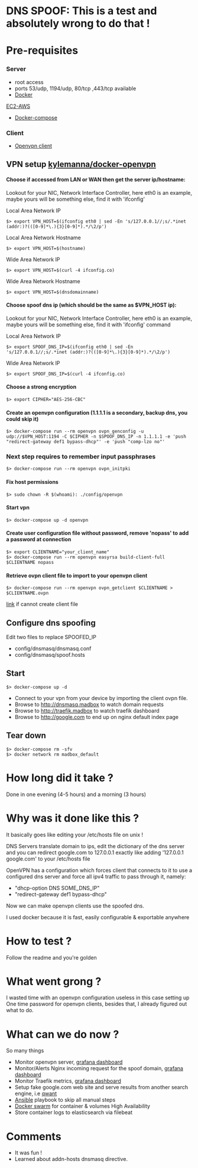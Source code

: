 
# DNS SPOOF: This is a test and absolutely  wrong to do that !

# Pre-requisites

### Server
- root access
- ports 53/udp, 1194/udp, 80/tcp ,443/tcp available
- [Docker](https://docs.docker.com/get-docker/)

[EC2-AWS](https://serverfault.com/questions/836198/how-to-install-docker-on-aws-ec2-instance-with-ami-ce-ee-update)

- [Docker-compose](https://docs.docker.com/compose/install/)

### Client
- [Openvpn client](https://openvpn.net/)

## VPN setup [kylemanna/docker-openvpn](https://github.com/kylemanna/docker-openvpn)

#### Choose if accessed from LAN or WAN then get the server ip/hostname:

Lookout for your NIC, Network Interface Controller, here eth0 is an example, maybe yours will be something else, find it with 'ifconfig'

Local Area Network IP

    $> export VPN_HOST=$(ifconfig eth0 | sed -En 's/127.0.0.1//;s/.*inet (addr:)?(([0-9]*\.){3}[0-9]*).*/\2/p')

Local Area Network Hostname

    $> export VPN_HOST=$(hostname)

Wide Area Network IP

    $> export VPN_HOST=$(curl -4 ifconfig.co)

Wide Area Network Hostname

    $> export VPN_HOST=$(dnsdomainname)

#### Choose spoof dns ip (which should be the same as $VPN_HOST ip):

Lookout for your NIC, Network Interface Controller, here eth0 is an example, maybe yours will be something else, find it with 'ifconfig' command

Local Area Network IP

    $> export SPOOF_DNS_IP=$(ifconfig eth0 | sed -En 's/127.0.0.1//;s/.*inet (addr:)?(([0-9]*\.){3}[0-9]*).*/\2/p')

Wide Area Network IP

    $> export SPOOF_DNS_IP=$(curl -4 ifconfig.co)

#### Choose a strong encryption

    $> export CIPHER="AES-256-CBC"

#### Create an openvpn configuration (1.1.1.1 is a secondary, backup dns, you could skip it)

    $> docker-compose run --rm openvpn ovpn_genconfig -u udp://$VPN_HOST:1194 -C $CIPHER -n $SPOOF_DNS_IP -n 1.1.1.1 -e 'push "redirect-gateway def1 bypass-dhcp"' -e 'push "comp-lzo no"'

### Next step requires to remember input passphrases

    $> docker-compose run --rm openvpn ovpn_initpki

#### Fix host permissions

    $> sudo chown -R $(whoami): ./config/openvpn

#### Start vpn

    $> docker-compose up -d openvpn

#### Create user configuration file without password, remove 'nopass' to add a password at connection

    $> export CLIENTNAME="your_client_name"
    $> docker-compose run --rm openvpn easyrsa build-client-full $CLIENTNAME nopass

#### Retrieve ovpn client file to import to your openvpn client

    $> docker-compose run --rm openvpn ovpn_getclient $CLIENTNAME > $CLIENTNAME.ovpn

[link](https://github.com/kylemanna/docker-openvpn/issues/496) if cannot create client file

## Configure dns spoofing

Edit two files to replace SPOOFED_IP
- config/dnsmasq/dnsmasq.conf
- config/dnsmasq/spoof.hosts

## Start

    $> docker-compose up -d

- Connect to your vpn from your device by importing the client ovpn file.
- Browse to http://dnsmasq.madbox to watch domain requests
- Browse to http://traefik.madbox to watch traefik dashboard
- Browse to http://google.com to end up on nginx default index page

## Tear down

    $> docker-compose rm -sfv
    $> docker network rm madbox_default

# How long did it take ?

Done in one evening (4-5 hours) and a morning (3 hours)

# Why was it done like this ?
It basically goes like editing your /etc/hosts file on unix !

DNS Servers translate domain to ips, edit the dictionary of the dns server and you can redirect google.com to 127.0.0.1 exactly like adding '127.0.0.1 google.com' to your /etc/hosts file

OpenVPN has a configuration which forces client that connects to it to use a configured dns server and force all ipv4 traffic to pass through it, namely:

- "dhcp-option DNS SOME_DNS_IP"
- "redirect-gateway def1 bypass-dhcp"

Now we can make openvpn clients use the spoofed dns.

I used docker because it is fast, easily configurable & exportable anywhere

# How to test ?

Follow the readme and you're golden

# What went grong ?

I wasted time with an openvpn configuration useless in this case setting up One time password for openvpn clients, besides that, I already figured out what to do.

# What can we do now ?

So many things
- Monitor openvpn server, [grafana dashboard]([https://grafana.com/grafana/dashboards/10562](https://grafana.com/grafana/dashboards/10562))
- Monitor/Alerts Nginx incoming request for the spoof domain, [grafana dashboard]([https://grafana.com/grafana/dashboards/5063](https://grafana.com/grafana/dashboards/5063))
- Monitor Traefik metrics, [grafana dashboard]([https://grafana.com/grafana/dashboards/10479](https://grafana.com/grafana/dashboards/10479))
- Setup fake google.com web site and serve results from another search engine, i.e [qwant]([https://www.qwant.com](https://www.qwant.com))
- [Ansible]([https://github.com/ansible/ansible](https://github.com/ansible/ansible)) playbook to skip all manual steps
- [Docker swarm]([https://docs.docker.com/engine/swarm/](https://docs.docker.com/engine/swarm/)) for container & volumes High Availability
- Store container logs to elasticsearch via filebeat

# Comments

- It was fun !
- Learned about addn-hosts dnsmasq directive.
